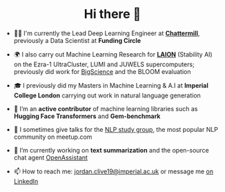 <h1 align="center">Hi there 👋</h1>

- 🧑‍💻 I'm currently the Lead Deep Learning Engineer at **[Chattermill](https://chattermill.com/)**, previously a Data Scientist at **Funding Circle**

- 🌍 I also carry out Machine Learning Research for **[LAION](https://laion.ai/)** (Stability AI) on the Ezra-1 UltraCluster, LUMI and JUWELS supercomputers; previously did work for [BigScience](https://github.com/bigscience-workshop) and the BLOOM evaluation

- 🎓 I previously did my Masters in Machine Learning & A.I at **Imperial College London** carrying out work in natural language generation

- 📝 I’m an **active contributor** of machine learning libraries such as **Hugging Face Transformers** and **Gem-benchmark**

- 💬 I sometimes give talks for the [NLP study group](https://www.meetup.com/advanced-natural-language-processing-nlp-study-group/), the most popular NLP community on meetup.com

- 🔭 I’m currently working on **text summarization** and the open-source chat agent [OpenAssistant](https://open-assistant.io/team)

- 📫 How to reach me: jordan.clive19@imperial.ac.uk or message me [on LinkedIn](https://github.com/jordiclive)
